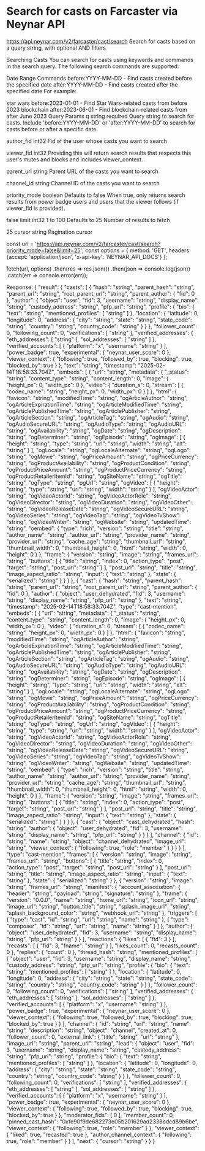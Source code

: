 # Search for casts on Farcaster via Neynar API

https://api.neynar.com/v2/farcaster/cast/search
Search for casts based on a query string, with optional AND filters

Searching Casts
You can search for casts using keywords and commands in the search query. The following search commands are supported:

Date Range Commands
before:YYYY-MM-DD - Find casts created before the specified date
after:YYYY-MM-DD - Find casts created after the specified date
For example:

star wars before:2023-01-01 - Find Star Wars-related casts from before 2023
blockchain after:2023-06-01 - Find blockchain-related casts from after June 2023
Query Params
q
string
required
Query string to search for casts. Include 'before:YYYY-MM-DD' or 'after:YYYY-MM-DD' to search for casts before or after a specific date.

author_fid
int32
Fid of the user whose casts you want to search

viewer_fid
int32
Providing this will return search results that respects this user's mutes and blocks and includes viewer_context.

parent_url
string
Parent URL of the casts you want to search

channel_id
string
Channel ID of the casts you want to search

priority_mode
boolean
Defaults to false
When true, only returns search results from power badge users and users that the viewer follows (if viewer_fid is provided).

false
limit
int32
1 to 100
Defaults to 25
Number of results to fetch

25
cursor
string
Pagination cursor

const url = 'https://api.neynar.com/v2/farcaster/cast/search?priority_mode=false&limit=25';
const options = {
method: 'GET',
headers: {accept: 'application/json', 'x-api-key': 'NEYNAR_API_DOCS'}
};

fetch(url, options)
.then(res => res.json())
.then(json => console.log(json))
.catch(err => console.error(err));

Response:
{ "result": { "casts": [ { "hash": "string", "parent_hash": "string", "parent_url": "string", "root_parent_url": "string", "parent_author": { "fid": 0 }, "author": { "object": "user", "fid": 3, "username": "string", "display_name": "string", "custody_address": "string", "pfp_url": "string", "profile": { "bio": { "text": "string", "mentioned_profiles": [ "string" ] }, "location": { "latitude": 0, "longitude": 0, "address": { "city": "string", "state": "string", "state_code": "string", "country": "string", "country_code": "string" } } }, "follower_count": 0, "following_count": 0, "verifications": [ "string" ], "verified_addresses": { "eth_addresses": [ "string" ], "sol_addresses": [ "string" ] }, "verified_accounts": [ { "platform": "x", "username": "string" } ], "power_badge": true, "experimental": { "neynar_user_score": 0 }, "viewer_context": { "following": true, "followed_by": true, "blocking": true, "blocked_by": true } }, "text": "string", "timestamp": "2025-02-14T18:58:33.704Z", "embeds": [ { "url": "string", "metadata": { "\_status": "string", "content_type": "string", "content_length": 0, "image": { "height_px": 0, "width_px": 0 }, "video": { "duration_s": 0, "stream": [ { "codec_name": "string", "height_px": 0, "width_px": 0 } ] }, "html": { "favicon": "string", "modifiedTime": "string", "ogArticleAuthor": "string", "ogArticleExpirationTime": "string", "ogArticleModifiedTime": "string", "ogArticlePublishedTime": "string", "ogArticlePublisher": "string", "ogArticleSection": "string", "ogArticleTag": "string", "ogAudio": "string", "ogAudioSecureURL": "string", "ogAudioType": "string", "ogAudioURL": "string", "ogAvailability": "string", "ogDate": "string", "ogDescription": "string", "ogDeterminer": "string", "ogEpisode": "string", "ogImage": [ { "height": "string", "type": "string", "url": "string", "width": "string", "alt": "string" } ], "ogLocale": "string", "ogLocaleAlternate": "string", "ogLogo": "string", "ogMovie": "string", "ogPriceAmount": "string", "ogPriceCurrency": "string", "ogProductAvailability": "string", "ogProductCondition": "string", "ogProductPriceAmount": "string", "ogProductPriceCurrency": "string", "ogProductRetailerItemId": "string", "ogSiteName": "string", "ogTitle": "string", "ogType": "string", "ogUrl": "string", "ogVideo": [ { "height": "string", "type": "string", "url": "string", "width": "string" } ], "ogVideoActor": "string", "ogVideoActorId": "string", "ogVideoActorRole": "string", "ogVideoDirector": "string", "ogVideoDuration": "string", "ogVideoOther": "string", "ogVideoReleaseDate": "string", "ogVideoSecureURL": "string", "ogVideoSeries": "string", "ogVideoTag": "string", "ogVideoTvShow": "string", "ogVideoWriter": "string", "ogWebsite": "string", "updatedTime": "string", "oembed": { "type": "rich", "version": "string", "title": "string", "author_name": "string", "author_url": "string", "provider_name": "string", "provider_url": "string", "cache_age": "string", "thumbnail_url": "string", "thumbnail_width": 0, "thumbnail_height": 0, "html": "string", "width": 0, "height": 0 } }, "frame": { "version": "string", "image": "string", "frames_url": "string", "buttons": [ { "title": "string", "index": 0, "action_type": "post", "target": "string", "post_url": "string" } ], "post_url": "string", "title": "string", "image_aspect_ratio": "string", "input": { "text": "string" }, "state": { "serialized": "string" } } } }, { "cast": { "hash": "string", "parent_hash": "string", "parent_url": "string", "root_parent_url": "string", "parent_author": { "fid": 0 }, "author": { "object": "user_dehydrated", "fid": 3, "username": "string", "display_name": "string", "pfp_url": "string" }, "text": "string", "timestamp": "2025-02-14T18:58:33.704Z", "type": "cast-mention", "embeds": [ { "url": "string", "metadata": { "\_status": "string", "content_type": "string", "content_length": 0, "image": { "height_px": 0, "width_px": 0 }, "video": { "duration_s": 0, "stream": [ { "codec_name": "string", "height_px": 0, "width_px": 0 } ] }, "html": { "favicon": "string", "modifiedTime": "string", "ogArticleAuthor": "string", "ogArticleExpirationTime": "string", "ogArticleModifiedTime": "string", "ogArticlePublishedTime": "string", "ogArticlePublisher": "string", "ogArticleSection": "string", "ogArticleTag": "string", "ogAudio": "string", "ogAudioSecureURL": "string", "ogAudioType": "string", "ogAudioURL": "string", "ogAvailability": "string", "ogDate": "string", "ogDescription": "string", "ogDeterminer": "string", "ogEpisode": "string", "ogImage": [ { "height": "string", "type": "string", "url": "string", "width": "string", "alt": "string" } ], "ogLocale": "string", "ogLocaleAlternate": "string", "ogLogo": "string", "ogMovie": "string", "ogPriceAmount": "string", "ogPriceCurrency": "string", "ogProductAvailability": "string", "ogProductCondition": "string", "ogProductPriceAmount": "string", "ogProductPriceCurrency": "string", "ogProductRetailerItemId": "string", "ogSiteName": "string", "ogTitle": "string", "ogType": "string", "ogUrl": "string", "ogVideo": [ { "height": "string", "type": "string", "url": "string", "width": "string" } ], "ogVideoActor": "string", "ogVideoActorId": "string", "ogVideoActorRole": "string", "ogVideoDirector": "string", "ogVideoDuration": "string", "ogVideoOther": "string", "ogVideoReleaseDate": "string", "ogVideoSecureURL": "string", "ogVideoSeries": "string", "ogVideoTag": "string", "ogVideoTvShow": "string", "ogVideoWriter": "string", "ogWebsite": "string", "updatedTime": "string", "oembed": { "type": "rich", "version": "string", "title": "string", "author_name": "string", "author_url": "string", "provider_name": "string", "provider_url": "string", "cache_age": "string", "thumbnail_url": "string", "thumbnail_width": 0, "thumbnail_height": 0, "html": "string", "width": 0, "height": 0 } }, "frame": { "version": "string", "image": "string", "frames_url": "string", "buttons": [ { "title": "string", "index": 0, "action_type": "post", "target": "string", "post_url": "string" } ], "post_url": "string", "title": "string", "image_aspect_ratio": "string", "input": { "text": "string" }, "state": { "serialized": "string" } } } }, { "cast": { "object": "cast_dehydrated", "hash": "string", "author": { "object": "user_dehydrated", "fid": 3, "username": "string", "display_name": "string", "pfp_url": "string" } } } ], "channel": { "id": "string", "name": "string", "object": "channel_dehydrated", "image_url": "string", "viewer_context": { "following": true, "role": "member" } } } } ], "type": "cast-mention", "frames": [ { "version": "string", "image": "string", "frames_url": "string", "buttons": [ { "title": "string", "index": 0, "action_type": "post", "target": "string", "post_url": "string" } ], "post_url": "string", "title": "string", "image_aspect_ratio": "string", "input": { "text": "string" }, "state": { "serialized": "string" } }, { "version": "string", "image": "string", "frames_url": "string", "manifest": { "account_association": { "header": "string", "payload": "string", "signature": "string" }, "frame": { "version": "0.0.0", "name": "string", "home_url": "string", "icon_url": "string", "image_url": "string", "button_title": "string", "splash_image_url": "string", "splash_background_color": "string", "webhook_url": "string" }, "triggers": [ { "type": "cast", "id": "string", "url": "string", "name": "string" }, { "type": "composer", "id": "string", "url": "string", "name": "string" } ] }, "author": { "object": "user_dehydrated", "fid": 3, "username": "string", "display_name": "string", "pfp_url": "string" } } ], "reactions": { "likes": [ { "fid": 3 } ], "recasts": [ { "fid": 3, "fname": "string" } ], "likes_count": 0, "recasts_count": 0 }, "replies": { "count": 0 }, "thread_hash": "string", "mentioned_profiles": [ { "object": "user", "fid": 3, "username": "string", "display_name": "string", "custody_address": "string", "pfp_url": "string", "profile": { "bio": { "text": "string", "mentioned_profiles": [ "string" ] }, "location": { "latitude": 0, "longitude": 0, "address": { "city": "string", "state": "string", "state_code": "string", "country": "string", "country_code": "string" } } }, "follower_count": 0, "following_count": 0, "verifications": [ "string" ], "verified_addresses": { "eth_addresses": [ "string" ], "sol_addresses": [ "string" ] }, "verified_accounts": [ { "platform": "x", "username": "string" } ], "power_badge": true, "experimental": { "neynar_user_score": 0 }, "viewer_context": { "following": true, "followed_by": true, "blocking": true, "blocked_by": true } } ], "channel": { "id": "string", "url": "string", "name": "string", "description": "string", "object": "channel", "created_at": 0, "follower_count": 0, "external_link": { "title": "string", "url": "string" }, "image_url": "string", "parent_url": "string", "lead": { "object": "user", "fid": 3, "username": "string", "display_name": "string", "custody_address": "string", "pfp_url": "string", "profile": { "bio": { "text": "string", "mentioned_profiles": [ "string" ] }, "location": { "latitude": 0, "longitude": 0, "address": { "city": "string", "state": "string", "state_code": "string", "country": "string", "country_code": "string" } } }, "follower_count": 0, "following_count": 0, "verifications": [ "string" ], "verified_addresses": { "eth_addresses": [ "string" ], "sol_addresses": [ "string" ] }, "verified_accounts": [ { "platform": "x", "username": "string" } ], "power_badge": true, "experimental": { "neynar_user_score": 0 }, "viewer_context": { "following": true, "followed_by": true, "blocking": true, "blocked_by": true } }, "moderator_fids": [ 0 ], "member_count": 0, "pinned_cast_hash": "0xfe90f9de682273e05b201629ad2338bdcd89b6be", "viewer_context": { "following": true, "role": "member" } }, "viewer_context": { "liked": true, "recasted": true }, "author_channel_context": { "following": true, "role": "member" } } ], "next": { "cursor": "string" } } }
